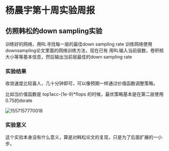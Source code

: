 # 杨晨宇第十周实验周报

## 仿照韩松的down sampling实验

训练好的网络，用RL寻找每一层的最佳down sampling rate
训练网络使用downsampling论文里面的网络训练方法，现在已有
用RL输入当前层数，卷积核大小等等基本信息，然后输出当前层最佳的down sampling rate

### 实验结果

收敛速度比较喜人，几十分钟即可，可以像预期一样通过价值函数调整策略。

比如当价值函数是 top1acc-(1e-9)*flops 的时候，最优策略基本是在第二层使用0.75的dsrate



![1557157770018](/PaperReadingNotes/Images/ycyReport/1557157770018.png)

### 实验意义

这个实验本身没有什么意义，算是对韩松论文的复现，只是为了后面扩展的一小步。